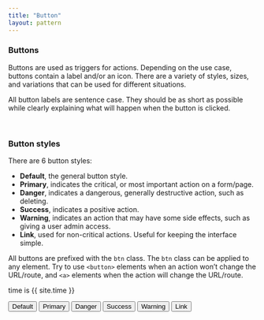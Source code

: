 ```yaml
---
title: "Button"
layout: pattern
---
```


<div class="pl-pattern">
<h3>Buttons</h3>
Buttons are used as triggers for actions. Depending on the use case, buttons contain a label and/or an icon. There are a variety of styles, sizes, and variations that can be used for different situations.

<p>All button labels are sentence case. They should be as short as possible while clearly explaining what will happen when the button is clicked.</p>
&nbsp;
</div>
<div class="pl-pattern">
<h3 id="button-styles">Button styles</h3>
<p>There are 6 button styles:</p>
<ul>
<li><strong>Default</strong>, the general button style.</li>
<li><strong>Primary</strong>, indicates the critical, or most important action on a form/page.</li>
<li><strong>Danger</strong>, indicates a dangerous, generally destructive action, such as deleting.</li>
<li><strong>Success</strong>, indicates a positive action.</li>
<li><strong>Warning</strong>, indicates an action that may have some side effects, such as giving a user admin access.</li>
<li><strong>Link</strong>, used for non-critical actions. Useful for keeping the interface simple.</li>
</ul>
<p>All buttons are prefixed with the <code>btn</code> class. The <code>btn</code> class can be applied to any element. Try to use <code>&lt;button&gt;</code> elements when an action won’t change the URL/route, and <code>&lt;a&gt;</code> elements when the action will change the URL/route.</p>

time is {{ site.time }}
<div class="pl-preview">
<button type="button" class="btn btn-default">Default</button>
<button type="button" class="btn btn-primary">Primary</button>
<button type="button" class="btn btn-danger">Danger</button>
<button type="button" class="btn btn-success">Success</button>
<button type="button" class="btn btn-warning">Warning</button>
<button type="button" class="btn btn-link">Link</button>
</div>


</div>

